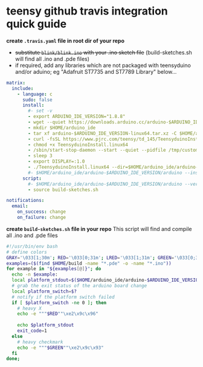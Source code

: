 # teensy github travis integration quick guide
**create ```.travis.yaml``` file in root dir of your repo** 
* ~~substitute ```blink/blink.ino``` with your .ino sketch file~~ (build-sketches.sh will find all .ino and .pde files)
* if required, add any libraries which are not packaged with teensyduino and/or aduino; eg "Adafruit ST7735 and ST7789 Library" below...
``` yaml
matrix:
  include:
    - language: c
      sudo: false
      install:
        #- set -v
        - export ARDUINO_IDE_VERSION="1.8.8"
        - wget --quiet https://downloads.arduino.cc/arduino-$ARDUINO_IDE_VERSION-linux64.tar.xz
        - mkdir $HOME/arduino_ide
        - tar xf arduino-$ARDUINO_IDE_VERSION-linux64.tar.xz -C $HOME/arduino_ide/ 
        - curl -fsSL https://www.pjrc.com/teensy/td_145/TeensyduinoInstall.linux64 -o TeensyduinoInstall.linux64
        - chmod +x TeensyduinoInstall.linux64
        - /sbin/start-stop-daemon --start --quiet --pidfile /tmp/custom_xvfb_1.pid --make-pidfile --background --exec /usr/bin/Xvfb -- :1 -ac -screen 0 1280x1024x16
        - sleep 3
        - export DISPLAY=:1.0
        - ./TeensyduinoInstall.linux64 --dir=$HOME/arduino_ide/arduino-$ARDUINO_IDE_VERSION
        #- $HOME/arduino_ide/arduino-$ARDUINO_IDE_VERSION/arduino --install-library "Adafruit ST7735 and ST7789 Library"
      script:
        #- $HOME/arduino_ide/arduino-$ARDUINO_IDE_VERSION/arduino --verify --verbose --board "teensyduino:avr:teensy36:usb=serial,speed=180,opt=o2std,keys=en-us" blink/blink.ino
        - source build-sketches.sh

notifications:
  email:
    on_success: change
    on_failure: change
```

**create ```build-sketches.sh``` file in your repo**
This script will find and compile all .ino and .pde files
``` bash
#!/usr/bin/env bash
# define colors
GRAY='\033[1;30m'; RED='\033[0;31m'; LRED='\033[1;31m'; GREEN='\033[0;32m'; LGREEN='\033[1;32m'; ORANGE='\033[0;33m'; YELLOW='\033[1;33m'; BLUE='\033[0;34m'; LBLUE='\033[1;34m'; PURPLE='\033[0;35m'; LPURPLE='\033[1;35m'; CYAN='\033[0;36m'; LCYAN='\033[1;36m'; LGRAY='\033[0;37m'; WHITE='\033[1;37m';
examples=($(find $HOME/build -name "*.pde" -o -name "*.ino"))
for example in "${examples[@]}"; do
  echo -n $example:
  local platform_stdout=$($HOME/arduino_ide/arduino-$ARDUINO_IDE_VERSION/arduino --verify --board "teensy:avr:teensy36:usb=serial,speed=180,opt=o2std,keys=en-us" $example 2>&1)
  # grab the exit status of the arduino board change
  local platform_switch=$?
  # notify if the platform switch failed
  if [ $platform_switch -ne 0 ]; then
    # heavy X
    echo -e """$RED""\xe2\x9c\x96"
    
    echo $platform_stdout
    exit_code=1
  else
    # heavy checkmark
    echo -e """$GREEN""\xe2\x9c\x93"
  fi
done;
```
